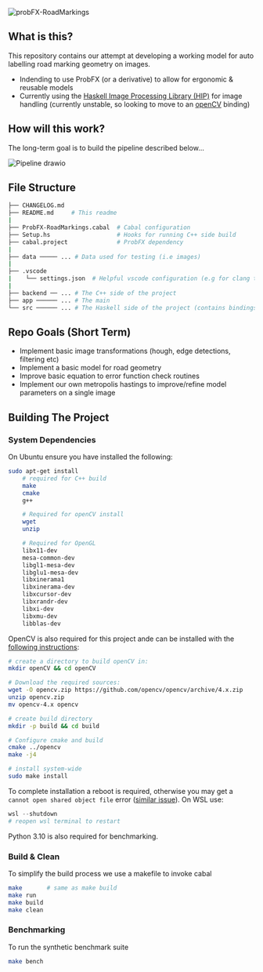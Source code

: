 ![probFX-RoadMarkings](https://user-images.githubusercontent.com/44177991/196529156-eb616529-baff-4b82-b078-9d083787d3cf.png)

## What is this?
This repository contains our attempt at developing a working model for auto labelling road marking geometry on images.
- Indending to use ProbFX (or a derivative) to allow for ergonomic & reusable models
- Currently using the [Haskell Image Processing Library (HIP)](https://github.com/lehins/hip) for image handling (currently unstable, so looking to move to an [openCV](https://opencv.org/) binding)

## How will this work?
The long-term goal is to build the pipeline described below...

![Pipeline drawio](https://user-images.githubusercontent.com/44177991/196551636-ffc268d2-25db-4bad-8f2f-d19663754dfd.png)


## File Structure
```bash
├── CHANGELOG.md
├── README.md     # This readme
|
├── ProbFX-RoadMarkings.cabal  # Cabal configuration
├── Setup.hs                   # Hooks for running C++ side build
├── cabal.project              # ProbFX dependency
|
├── data ───── ... # Data used for testing (i.e images)
|
├── .vscode
|    └── settings.json  # Helpful vscode configuration (e.g for clang tidy extension)
|
├── backend ── ... # The C++ side of the project
├── app ────── ... # The main 
└── src ────── ... # The Haskell side of the project (contains bindings, logic)
```

## Repo Goals (Short Term)
- Implement basic image transformations (hough, edge detections, filtering etc)
- Implement a basic model for road geometry
- Improve basic equation to error function check routines
- Implement our own metropolis hastings to improve/refine model parameters on a single image


## Building The Project
### System Dependencies
On Ubuntu ensure you have installed the following:
```bash
sudo apt-get install 
    # required for C++ build
    make
    cmake
    g++ 

    # Required for openCV install
    wget 
    unzip 

    # Required for OpenGL
    libx11-dev 
    mesa-common-dev 
    libgl1-mesa-dev 
    libglu1-mesa-dev 
    libxinerama1 
    libxinerama-dev 
    libxcursor-dev 
    libxrandr-dev 
    libxi-dev 
    libxmu-dev 
    libblas-dev
```
OpenCV is also required for this project ande can be installed with the [following instructions](https://docs.opencv.org/4.x/d7/d9f/tutorial_linux_install.html#tutorial_linux_install_detailed_basic_download):
```bash
# create a directory to build openCV in:
mkdir openCV && cd openCV

# Download the required sources:
wget -O opencv.zip https://github.com/opencv/opencv/archive/4.x.zip
unzip opencv.zip
mv opencv-4.x opencv

# create build directory
mkdir -p build && cd build

# Configure cmake and build
cmake ../opencv
make -j4

# install system-wide
sudo make install
```
To complete installation a reboot is required, otherwise you may get a `cannot open shared object file` error ([similar issue](https://stackoverflow.com/questions/12335848/opencv-program-compile-error-libopencv-core-so-2-4-cannot-open-shared-object-f)). On WSL use:
```powershell
wsl --shutdown
# reopen wsl terminal to restart
```

Python 3.10 is also required for benchmarking.

### Build & Clean
To simplify the build process we use a makefile to invoke cabal
```bash
make       # same as make build
make run
make build
make clean
```

### Benchmarking
To run the synthetic benchmark suite
```bash
make bench
```